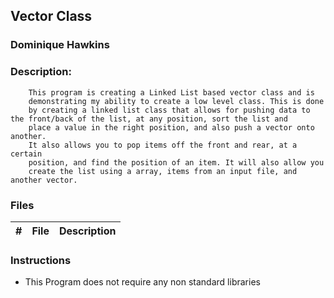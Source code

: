 ## Vector Class
### Dominique Hawkins
### Description: 
		This program is creating a Linked List based vector class and is
   		demonstrating my ability to create a low level class. This is done
		by creating a linked list class that allows for pushing data to the front/back of the list, at any position, sort the list and
		place a value in the right position, and also push a vector onto another. 
		It also allows you to pop items off the front and rear, at a certain
	  	position, and find the position of an item. It will also allow you 
 		create the list using a array, items from an input file, and another vector.
### Files
|   #   | File     | Description                      |
| :---: | -------- | -------------------------------- |
### Instructions
- This Program does not require any non standard libraries
